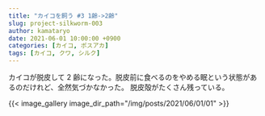 ```yaml
---
title: "カイコを飼う #3 1齢->2齢"
slug: project-silkworm-003
author: kamataryo
date: 2021-06-01 10:00:00 +0900
categories: [カイコ, ポスアカ]
tags: [カイコ, クワ, シルク]
---
```


カイコが脱皮して 2 齢になった。脱皮前に食べるのをやめる眠という状態があるのだけれど、全然気づかなかった。
脱皮殻がたくさん残っている。

{{< image_gallery image_dir_path="/img/posts/2021/06/01/01" >}}
